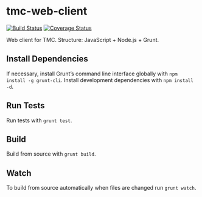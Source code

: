 # tmc-web-client

[![Build Status](https://travis-ci.org/kesapojat/tmc-web-client.svg?branch=master)](https://travis-ci.org/kesapojat/tmc-web-client/)
[![Coverage Status](https://img.shields.io/coveralls/kesapojat/tmc-web-client.svg)](https://coveralls.io/r/kesapojat/tmc-web-client/)

Web client for TMC. Structure: JavaScript + Node.js + Grunt.

## Install Dependencies

If necessary, install Grunt’s command line interface globally with `npm install -g grunt-cli`. Install development dependencies with `npm install -d`.

## Run Tests

Run tests with `grunt test`.

## Build

Build from source with `grunt build`.

## Watch

To build from source automatically when files are changed run `grunt watch`.
